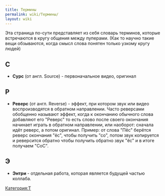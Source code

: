 ```yaml
---
title: Термины
permalink: wiki/Термины/
layout: wiki
---
```


Эта страница по-сути представляет из себя словарь терминов, которые
встречаются в кругу общения между пуперами. (Как то научно такие вещи
обзываются, когда смысл слова понятен только узкому кругу людей)

## С

-   **Сурс** (от англ. Source) - первоначальное видео, оригинал

## Р

-   **Реверс** (от англ. Reverse) - эффект, при котором звук или видео
    воспроизводятся в обратном направлении. Часто реверсами обобщенно
    называют эффект, когда к окончанию обычного слова добавляют его
    "Реверс" то есть слово после своего окончания начинает играть в
    обратном направлении, или наоборот: сначала идёт реверс, а потом
    оригинал. Пример: от слова "Пёс" берётся реверс окончания "ёс",
    чтобы получить "со", потом звук копируется и реверсится обратно
    чтобы получить обратно звук "ёс" и в итоге получаем "СоС".

## Э

-   **Энтри** - отдельная работа, которая является будущей частью
    коллаба.

[Категория:Т](Категория:Т "wikilink")
